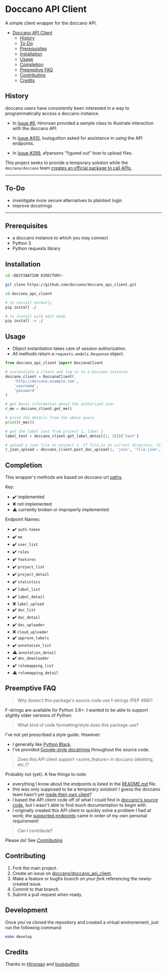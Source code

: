 # Doccano API Client

A simple client wrapper for the doccano API.

- [Doccano API Client](#doccano-api-client)
  - [History](#history)
  - [To-Do](#to-do)
  - [Prerequisites](#prerequisites)
  - [Installation](#installation)
  - [Usage](#usage)
  - [Completion](#completion)
  - [Preemptive FAQ](#preemptive-faq)
  - [Contributing](#contributing)
  - [Credits](#credits)


## History

doccano users have consistently been interested in a way to programmatically access a doccano instance.

- In [Issue #6](https://github.com/doccano/doccano/issues/6#issuecomment-489924577), Hironsan provided a sample class to illustrate interaction with the doccano API.

- In [Issue #410](https://github.com/doccano/doccano/issues/410), louisguitton asked for assistance in using the API endpoints.

- In [Issue #299](https://github.com/doccano/doccano/issues/299#issuecomment-555692983), afparsons "figured out" how to upload files.

This project seeks to provide a temporary solution while the `doccano/doccano` team [creates an official package to call APIs.](https://github.com/doccano/doccano/issues/299#issuecomment-557037552)

---

## To-Do

- investigate more secure alternatives to plaintext login
- improve docstrings

---

## Prerequisites
- a doccano instance to which you may connect
- Python 3
- Python requests library

## Installation

```bash
cd <DESTINATION DIRECTORY>

git clone https://github.com/doccano/doccano_api_client.git

cd doccano_api_client

# to install normally
pip install ./

# to install with edit mode
pip install -e ./
```

## Usage

- Object instantiation takes care of session authorization.
- All methods return a `requests.models.Response` object.

```python
from doccano_api_client import DoccanoClient

# instantiate a client and log in to a Doccano instance
doccano_client = DoccanoClient(
    'http://doccano.example.com',
    'username',
    'password'
)

# get basic information about the authorized user
r_me = doccano_client.get_me()

# print the details from the above query
print(r_me())

# get the label text from project 1, label 3
label_text = doccano_client.get_label_detail(1, 3)()['text']

# upload a json file to project 1. If file is in current directory, file_path is omittable
r_json_upload = doccano_client.post_doc_upload(1, 'json', 'file.json', '/path/to/file/without/filename/')
```

## Completion

This wrapper's methods are based on doccano url [paths](https://github.com/chakki-works/doccano/blob/master/app/api/urls.py).

Key:

- ✔️ implemented
- ❌ not implemented
- ⚠️ currently broken or improperly implemented

Endpoint Names:

- ✔️ `auth-token`
- ✔️ `me`
- ✔️ `user_list`
- ✔️ `roles`
- ✔️ `features`
- ✔️ `project_list`
- ✔️ `project_detail`
- ✔️ `statistics`
- ✔️ `label_list`
- ✔️ `label_detail`
- ❌ `label_upload`
- ✔️ `doc_list`
- ✔️ `doc_detail`
- ✔️ `doc_uploader`
- ❌ `cloud_uploader`
- ✔️ `approve_labels`
- ✔️ `annotation_list`
- ⚠️ `annotation_detail`
- ✔️ `doc_downloader`
- ✔️ `rolemapping_list`
- ⚠️ `rolemapping_detail`

## Preemptive FAQ
> Why doesn't this package's source code use f-strings (PEP 498)?

F-strings are available for Python 3.6+. I wanted to be able to support slightly older versions of Python.

> What kind of code formatting/style does this package use?

I've not yet prescribed a style guide. However:
- I generally like [Python Black](https://github.com/psf/black).
- I've provided [Google-style docstrings](https://sphinxcontrib-napoleon.readthedocs.io/en/latest/example_google.html) throughout the source code.

> Does this API client support <some_feature> in doccano (deleting, etc.)?

Probably not (yet). A few things to note:
- everything I know about the endpoints is listed in the [README.md](https://github.com/doccano/doccano_api_client/blob/master/README.md#history) file.
- this was only supposed to be a temporary solution! I guess the doccano team hasn't yet [made their own client](https://github.com/doccano/doccano/issues/299#issuecomment-557037552)?
- I based the API client code off of what I could find in [doccano's source code](https://github.com/doccano/doccano/blob/master/app/api/urls.py), but I wasn't able to find much documentation to begin with.
- I originally created this API client to quickly solve a problem I had at work; the [supported endpoints](https://github.com/doccano/doccano_api_client/blob/master/README.md#completion) came in order of my own personal requirement!

> Can I contribute?

Please do! See _[Contributing]()_

## Contributing

1. Fork the main project.
2. Create an issue on [doccano/doccano_api_client](https://github.com/doccano/doccano_api_client/issues).
3. Make a feature or bugfix branch *on your fork* referencing the newly-created issue.
4. Commit to that branch.
5. Submit a pull request when ready.

## Development

Once you've cloned the repository and created a virtual environement, just run the following command

```sh
make develop
```

## Credits

Thanks to [Hironsan](https://github.com/Hironsan) and [louisguitton](https://github.com/louisguitton).
